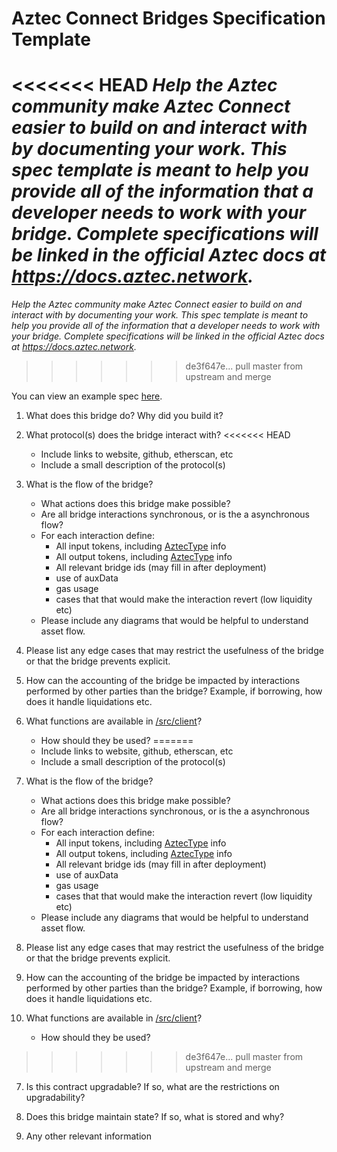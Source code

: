 # Aztec Connect Bridges Specification Template

<<<<<<< HEAD
_Help the Aztec community make Aztec Connect easier to build on and interact with by documenting your work.
This spec template is meant to help you provide all of the information that a developer needs to work with your bridge.
Complete specifications will be linked in the official Aztec docs at https://docs.aztec.network._
=======
*Help the Aztec community make Aztec Connect easier to build on and interact with by documenting your work. 
This spec template is meant to help you provide all of the information that a developer needs to work with your bridge. 
Complete specifications will be linked in the official Aztec docs at https://docs.aztec.network.*
>>>>>>> de3f647e... pull master from upstream and merge

You can view an example spec [here](#add-link).

1. What does this bridge do? Why did you build it?
2. What protocol(s) does the bridge interact with?
<<<<<<< HEAD

   - Include links to website, github, etherscan, etc
   - Include a small description of the protocol(s)

3. What is the flow of the bridge?

   - What actions does this bridge make possible?
   - Are all bridge interactions synchronous, or is the a asynchronous flow?
   - For each interaction define:
     - All input tokens, including [AztecType](https://github.com/AztecProtocol/aztec-connect-bridges/blob/master/src/aztec/libraries/AztecTypes.sol) info
     - All output tokens, including [AztecType](https://github.com/AztecProtocol/aztec-connect-bridges/blob/master/src/aztec/libraries/AztecTypes.sol) info
     - All relevant bridge ids (may fill in after deployment)
     - use of auxData
     - gas usage
     - cases that that would make the interaction revert (low liquidity etc)
   - Please include any diagrams that would be helpful to understand asset flow.

4. Please list any edge cases that may restrict the usefulness of the bridge or that the bridge prevents explicit.

5. How can the accounting of the bridge be impacted by interactions performed by other parties than the bridge? Example, if borrowing, how does it handle liquidations etc.

6. What functions are available in [/src/client](./client)?

   - How should they be used?
=======
    - Include links to website, github, etherscan, etc
    - Include a small description of the protocol(s)

3. What is the flow of the bridge?
    - What actions does this bridge make possible?
    - Are all bridge interactions synchronous, or is the a asynchronous flow?
    - For each interaction define:
      - All input tokens, including [AztecType](https://github.com/AztecProtocol/aztec-connect-bridges/blob/master/src/aztec/libraries/AztecTypes.sol) info
      - All output tokens,  including [AztecType](https://github.com/AztecProtocol/aztec-connect-bridges/blob/master/src/aztec/libraries/AztecTypes.sol) info
      - All relevant bridge ids (may fill in after deployment)
      - use of auxData 
      - gas usage
      - cases that that would make the interaction revert (low liquidity etc)
    - Please include any diagrams that would be helpful to understand asset flow.

4. Please list any edge cases that may restrict the usefulness of the bridge or that the bridge prevents explicit. 

5. How can the accounting of the bridge be impacted by interactions performed by other parties than the bridge? Example, if borrowing, how does it handle liquidations etc. 

6. What functions are available in [/src/client](./client)?
    - How should they be used?
>>>>>>> de3f647e... pull master from upstream and merge

7. Is this contract upgradable? If so, what are the restrictions on upgradability?

8. Does this bridge maintain state? If so, what is stored and why?

9. Any other relevant information
